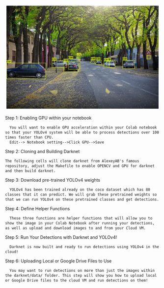 ![](result.jpg)

Step 1: Enabling GPU within your notebook

      You will want to enable GPU acceleration within your Colab notebook so that your YOLOv4 system will be able to process detections over 100 times faster than CPU.
      Edit--> Notebook setting-->Click GPU-->Save

Step 2: Cloning and Building Darknet

    The following cells will clone darknet from AlexeyAB's famous repository, adjust the Makefile to enable OPENCV and GPU for darknet and then build darknet.

Step 3: Download pre-trained YOLOv4 weights

      YOLOv4 has been trained already on the coco dataset which has 80 classes that it can predict. We will grab these pretrained weights so that we can run YOLOv4 on these pretrained classes and get detections.

Step 4: Define Helper Functions

      These three functions are helper functions that will allow you to show the image in your Colab Notebook after running your detections, as well as upload and download images to and from your Cloud VM.

Step 5: Run Your Detections with Darknet and YOLOv4!

      Darknet is now built and ready to run detections using YOLOv4 in the cloud!

Step 6: Uploading Local or Google Drive Files to Use

      You may want to run detections on more than just the images within the darknet/data/ folder. This step will show you how to upload local or Google Drive files to the cloud VM and run detections on them!
